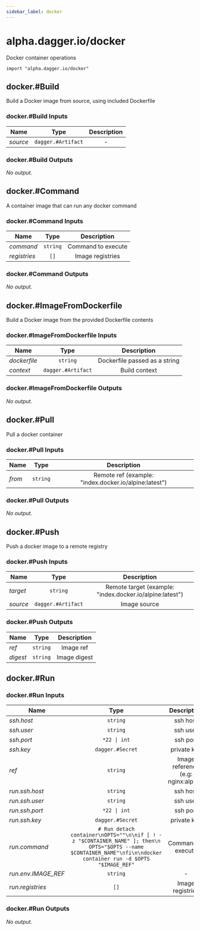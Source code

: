 ```yaml
---
sidebar_label: docker
---
```


# alpha.dagger.io/docker

Docker container operations

```cue
import "alpha.dagger.io/docker"
```

## docker.#Build

Build a Docker image from source, using included Dockerfile

### docker.#Build Inputs

| Name             | Type                  | Description        |
| -------------    |:-------------:        |:-------------:     |
|*source*          | `dagger.#Artifact`    |-                   |

### docker.#Build Outputs

_No output._

## docker.#Command

A container image that can run any docker command

### docker.#Command Inputs

| Name             | Type              | Description          |
| -------------    |:-------------:    |:-------------:       |
|*command*         | `string`          |Command to execute    |
|*registries*      | `[]`              |Image registries      |

### docker.#Command Outputs

_No output._

## docker.#ImageFromDockerfile

Build a Docker image from the provided Dockerfile contents

### docker.#ImageFromDockerfile Inputs

| Name             | Type                  | Description                     |
| -------------    |:-------------:        |:-------------:                  |
|*dockerfile*      | `string`              |Dockerfile passed as a string    |
|*context*         | `dagger.#Artifact`    |Build context                    |

### docker.#ImageFromDockerfile Outputs

_No output._

## docker.#Pull

Pull a docker container

### docker.#Pull Inputs

| Name             | Type              | Description                                             |
| -------------    |:-------------:    |:-------------:                                          |
|*from*            | `string`          |Remote ref (example: "index.docker.io/alpine:latest")    |

### docker.#Pull Outputs

_No output._

## docker.#Push

Push a docker image to a remote registry

### docker.#Push Inputs

| Name             | Type                  | Description                                                |
| -------------    |:-------------:        |:-------------:                                             |
|*target*          | `string`              |Remote target (example: "index.docker.io/alpine:latest")    |
|*source*          | `dagger.#Artifact`    |Image source                                                |

### docker.#Push Outputs

| Name             | Type              | Description        |
| -------------    |:-------------:    |:-------------:     |
|*ref*             | `string`          |Image ref           |
|*digest*          | `string`          |Image digest        |

## docker.#Run

### docker.#Run Inputs

| Name                  | Type                                                                         | Description                                                                             |
| -------------         |:-------------:                                                               |:-------------:                                                                          |
|*ssh.host*             | `string`                                                                     |ssh host                                                                                 |
|*ssh.user*             | `string`                                                                     |ssh user                                                                                 |
|*ssh.port*             | `*22 \| int`                                                                 |ssh port                                                                                 |
|*ssh.key*              | `dagger.#Secret`                                                             |private key                                                                              |
|*ref*                  | `string`                                                                     |Image reference (e.g: nginx:alpine)                                                      |
|*run.ssh.host*         | `string`                                                                     |ssh host                                                                                 |
|*run.ssh.user*         | `string`                                                                     |ssh user                                                                                 |
|*run.ssh.port*         | `*22 \| int`                                                                 |ssh port                                                                                 |
|*run.ssh.key*          | `dagger.#Secret`                                                             |private key                                                                              |
|*run.command*          | `# Run detach container\nOPTS=""\n\nif [ ! -z "$CONTAINER_NAME" ]; then\n    OPTS="$OPTS --name $CONTAINER_NAME"\nfi\n\ndocker container run -d $OPTS "$IMAGE_REF"`    |Command to execute    |
|*run.env.IMAGE_REF*    | `string`                                                                     |-                                                                                        |
|*run.registries*       | `[]`                                                                         |Image registries                                                                         |

### docker.#Run Outputs

_No output._
